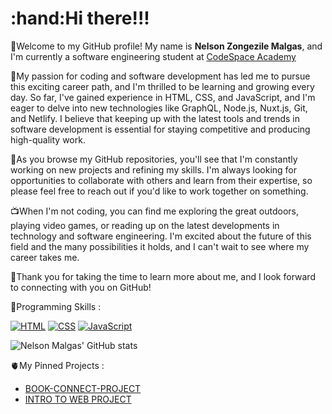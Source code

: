  <h1 style =color="red">:hand:Hi there!!!</h1>
 
 :rocket:Welcome to my GitHub profile! My name is <strong>Nelson Zongezile Malgas</strong>, and I'm currently a software engineering student at [CodeSpace Academy](https://www.google.com/search?gs_ssp=eJwFwTEOQEAQBdBoJQo30KjNJrNiHcEl5O_8oRKEAqf3Xll1axcCv_vUWSjF2MoTaBaZhqii6kyjPD3E86KJiEBGnmrb6dcB8wYG-vb-GkkW4w&q=codespace+academy&rlz=1C1GCEB_enZA1027ZA1027&oq=code&aqs=chrome.1.69i57j46i39i175i199i650j0i67i131i433i650j69i61l3j69i60l2.4123j0j7&sourceid=chrome&ie=UTF-8)

🥰My passion for coding and software development has led me to pursue this exciting career path, and I'm thrilled to be learning and growing every day.
So far, I've gained experience in HTML, CSS, and JavaScript, and I'm eager to delve into new technologies like GraphQL, Node.js, Nuxt.js, Git, and Netlify.
I believe that keeping up with the latest tools and trends in software development is essential for staying competitive and producing high-quality work.

📖As you browse my GitHub repositories, you'll see that I'm constantly working on new projects and refining my skills.
I'm always looking for opportunities to collaborate with others and learn from their expertise, so please feel free to reach out if you'd like to work together on something.

📺When I'm not coding, you can find me exploring the great outdoors, playing video games, or reading up on the latest developments in technology and software engineering.
I'm excited about the future of this field and the many possibilities it holds, and I can't wait to see where my career takes me.

💙Thank you for taking the time to learn more about me, and I look forward to connecting with you on GitHub!

🥰Programming Skills :

[![HTML](https://img.shields.io/badge/-HTML-orange?style=flat&logo=html5&logoColor=white)](https://iconscout.com/icon/html5-19)
[![CSS](https://img.shields.io/badge/-CSS-blue?style=flat&logo=css3&logoColor=white)](https://iconscout.com/icon/css-38)
[![JavaScript](https://img.shields.io/badge/-JavaScript-yellow?style=flat&logo=javascript&logoColor=white)](https://iconscout.com/icon/javascript-1)


![Nelson Malgas' GitHub stats](https://github-readme-stats.vercel.app/api?username=NelsonMALGAS&show_icons=true&theme=radical)


🫀My Pinned Projects :

- [BOOK-CONNECT-PROJECT](https://github.com/NelsonMALGAS/NELZON872_BCL2302_Owen_NelsonZongezileMalgas_IWA19)
-  [INTRO TO WEB PROJECT](https://github.com/NelsonMALGAS/NELZON872__BCL2302_Group_Owen_NelsonZongezileMalgas_ITW9)











